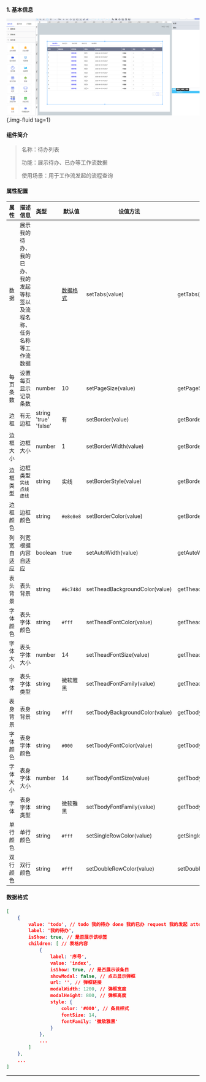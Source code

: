 **1\. 基本信息**

![待办列表](../../assets/img/todo.png "待办列表"){.img-fluid tag=1}

#### **组件简介**

> 名称：待办列表
>
> 功能：展示待办、已办等工作流数据
>
> 使用场景：用于工作流发起的流程查询

#### **属性配置**

| 属性    | 描述信息         | 类型   | 默认值 | 设值方法                   | 取值方法   |
| :------ | :--------------- | :----- | ------ | -------------------------- | ---------- |
| 数据 | 展示我的待办、我的已办、我的发起等标签以及流程名称、任务名称等工作流数据 | | [数据格式](#数据格式)|setTabs(value)|getTabs()           
| 每页条数    | 设置每页显示记录条数       | number | 10  |setPageSize(value)|getPageSize()
| 边框    | 有无边框       | string 'true' 'false' | 有   |setBorder(value)|getBorder()   
| 边框大小    | 边框大小       | number |       1|setBorderWidth(value)|getBorderWidth()
| 边框类型    | 边框类型  `实线` `点线` `虚线`     | string |  实线|setBorderStyle(value)|getBorderStyle()
| 边框颜色    | 边框颜色       | string | `#e8e8e8`|setBorderColor(value)|getBorderColor()
| 列宽自适应    | 列宽根据内容自适应       | boolean |  true |setAutoWidth(value)|getAutoWidth()    
| 表头背景    | 表头背景       | string |   `#6c748d`|  setTheadBackgroundColor(value)|getTheadBackgroundColor() 
| 字体颜色    | 表头字体颜色       | string |      `#fff`|setTheadFontColor(value)|getTheadFontColor()
| 字体大小    | 表头字体大小       | number |      14|setTheadFontSize(value)|getTheadFontSize()
| 字体    | 表头字体类型       | string |      微软雅黑|setTheadFontFamily(value)|getTheadFontFamily()
| 表身背景    | 表身背景       | string |   `#fff` |  setTbodyBackgroundColor(value)|getTbodyBackgroundColor()
| 字体颜色    | 表身字体颜色       | string | `#000`|setTbodyFontColor(value)|getTbodyFontColor()
| 字体大小    | 表身字体大小       | number |      14|setTbodyFontSize(value)|getTbodyFontSize()
| 字体    | 表身字体类型       | string |      微软雅黑|setTbodyFontFamily(value)|getTbodyFontFamily()
| 单行颜色    | 单行颜色       |string  |      `#fff`|setSingleRowColor(value)|getSingleRowColor()
| 双行颜色    | 双行颜色       | string |      `#fff`|setDoubleRowColor(value)|setDoubleRowColor()

#### **<a id="数据格式">数据格式</a>**

```json
[
    {
        value: 'todo', // todo 我的待办 done 我的已办 request 我的发起 attention 我的关注 delegate 我的委托
        label: '我的待办',
        isShow: true, // 是否展示该标签
        children: [ // 表格内容
            { 
                label: '序号', 
                value: 'index', 
                isShow: true, // 是否展示该条目
                showModal: false, // 点击显示弹框
                url: '', // 弹框链接
                modalWidth: 1200, // 弹框宽度
                modalHeight: 800, // 弹框高度
                style: { 
                    color: '#000', // 条目样式
                    fontSize: 14,
                    fontFamily: '微软雅黑'
                }
            },
            ...
        ]
    },
    ...
]
```

---
